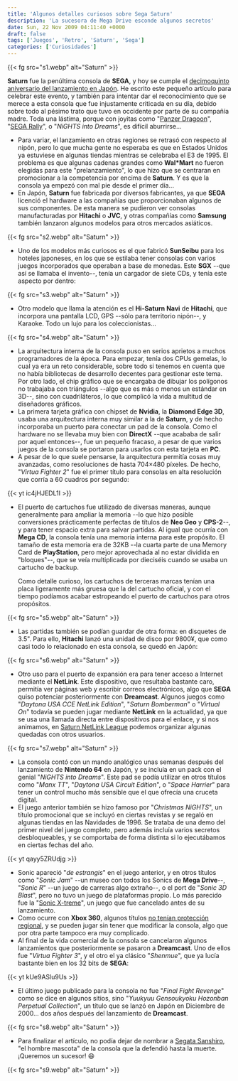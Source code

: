```yaml
---
title: 'Algunos detalles curiosos sobre Sega Saturn'
description: 'La sucesora de Mega Drive esconde algunos secretos'
date: Sun, 22 Nov 2009 04:11:40 +0000
draft: false
tags: ['Juegos', 'Retro', 'Saturn', 'Sega']
categories: ['Curiosidades']
---
```


{{< fg src="s1.webp" alt="Saturn" >}}

**Saturn** fue la penúltima consola de **SEGA**, y hoy se cumple el [decimoquinto aniversario del lanzamiento en Japón](http://sega.jp/archive/segahard/ss/). He escrito este pequeño artículo para celebrar este evento, y también para intentar dar el reconocimiento que se merece a esta consola que fue injustamente criticada en su día, debido sobre todo al pésimo trato que tuvo en occidente por parte de su compañía madre. Toda una lástima, porque con joyitas como "[Panzer Dragoon](/panzer-dragoon/)", "[SEGA Rally](/sega-rally-arcade-sobre-ruedas/)", o "_NiGHTS into Dreams_", es difícil aburrirse...

*   Para variar, el lanzamiento en otras regiones se retrasó con respecto al nipón, pero lo que mucha gente no esperaba es que en Estados Unidos ya estuviese en algunas tiendas mientras se celebraba el E3 de 1995. El problema es que algunas cadenas grandes como **Wal\*Mart** no fueron elegidas para este "prelanzamiento", lo que hizo que se centraran en promocionar a la competencia por encima de **Saturn**. Y es que la consola ya empezó con mal pie desde el primer día...
*   En Japón, **Saturn** fue fabricada por diversos fabricantes, ya que **SEGA** licenció el hardware a las compañías que proporcionaban algunos de sus componentes. De esta manera se pudieron ver consolas manufacturadas por **Hitachi** o **JVC**, y otras compañías como **Samsung** también lanzaron algunos modelos para otros mercados asiáticos.
    
{{< fg src="s2.webp" alt="Saturn" >}}
    
*   Uno de los modelos más curiosos es el que fabricó **SunSeibu** para los hoteles japoneses, en los que se estilaba tener consolas con varios juegos incorporados que operaban a base de monedas. Este **SGX** --que así se llamaba el invento--, tenía un cargador de siete CDs, y tenía este aspecto por dentro:
    
{{< fg src="s3.webp" alt="Saturn" >}}
    
*   Otro modelo que llama la atención es el **Hi-Saturn Navi** de **Hitachi**, que incorpora una pantalla LCD, GPS --sólo para territorio nipón--, y Karaoke. Todo un lujo para los coleccionistas...
    
{{< fg src="s4.webp" alt="Saturn" >}}
    
*   La arquitectura interna de la consola puso en serios aprietos a muchos programadores de la época. Para empezar, tenía dos CPUs gemelas, lo cual ya era un reto considerable, sobre todo si tenemos en cuenta que no había bibliotecas de desarrollo decentes para gestionar este tema. Por otro lado, el chip gráfico que se encargaba de dibujar los polígonos no trabajaba con triángulos --algo que es más o menos un estándar en 3D--, sino con cuadriláteros, lo que complicó la vida a multitud de diseñadores gráficos.
*   La primera tarjeta gráfica con chipset de **Nvidia**, la **Diamond Edge 3D**, usaba una arquitectura interna muy similar a la de **Saturn**, y de hecho incorporaba un puerto para conectar un pad de la consola. Como el hardware no se llevaba muy bien con **DirectX** --que acababa de salir por aquel entonces--, fue un pequeño fracaso, a pesar de que varios juegos de la consola se portaron para usarlos con esta tarjeta en **PC**.
*   A pesar de lo que suele pensarse, la arquitectura permitía cosas muy avanzadas, como resoluciones de hasta 704×480 píxeles. De hecho, "_Virtua Fighter 2_" fue el primer título para consolas en alta resolución que corría a 60 cuadros por segundo:
    
{{< yt ic4jHJEDL1I >}}

*   El puerto de cartuchos fue utilizado de diversas maneras, aunque generalmente para ampliar la memoria --lo que hizo posible conversiones prácticamente perfectas de títulos de **Neo Geo** y **CPS-2**--, y para tener espacio extra para salvar partidas. Al igual que ocurría con **Mega CD**, la consola tenía una memoria interna para este propósito. El tamaño de esta memoria era de 32KB --la cuarta parte de una Memory Card de **PlayStation**, pero mejor aprovechada al no estar dividida en "bloques"--, que se veía multiplicada por dieciséis cuando se usaba un cartucho de backup.
    
    Como detalle curioso, los cartuchos de terceras marcas tenían una placa ligeramente más gruesa que la del cartucho oficial, y con el tiempo podíamos acabar estropeando el puerto de cartuchos para otros propósitos.
    
{{< fg src="s5.webp" alt="Saturn" >}}
    
*   Las partidas también se podían guardar de otra forma: en disquetes de 3.5". Para ello, **Hitachi** lanzó una unidad de disco por 9800¥, que como casi todo lo relacionado en esta consola, se quedó en Japón:
    
{{< fg src="s6.webp" alt="Saturn" >}}
    
*   Otro uso para el puerto de expansión era para tener acceso a Internet mediante el **NetLink**. Este dispositivo, que resultaba bastante caro, permitía ver páginas web y escribir correos electrónicos, algo que **SEGA** quiso potenciar posteriormente con **Dreamcast**. Algunos juegos como "_Daytona USA CCE NetLink Edition_", "_Saturn Bomberman_" o "_Virtual On_" todavía se pueden jugar mediante **NetLink** en la actualidad, ya que se usa una llamada directa entre dispositivos para el enlace, y si nos animamos, en [Saturn NetLink League](http://www.saturnleague.com/mxbb/) podemos organizar algunas quedadas con otros usuarios.
    
{{< fg src="s7.webp" alt="Saturn" >}}
    
*   La consola contó con un mando analógico unas semanas después del lanzamiento de **Nintendo 64** en Japón, y se incluía en un pack con el genial "_NiGHTS into Dreams_". Este pad se podía utilizar en otros títulos como "_Manx TT_", "_Daytona USA Circuit Edition_", o "_Space Harrier_" para tener un control mucho más sensible que el que ofrecía una cruceta digital.
*   El juego anterior también se hizo famoso por "_Christmas NiGHTS_", un título promocional que se incluyó en ciertas revistas y se regaló en algunas tiendas en las Navidades de 1996. Se trataba de una demo del primer nivel del juego completo, pero además incluía varios secretos desbloqueables, y se comportaba de forma distinta si lo ejecutábamos en ciertas fechas del año.
    
{{< yt qayy5ZRUdjg >}}

*   Sonic apareció "_de estrangis_" en el juego anterior, y en otros títulos como "_Sonic Jam_" --un museo con todos los Sonics de **Mega Drive**--, "_Sonic R_" --un juego de carreras algo extraño--, o el port de "_Sonic 3D Blast_", pero no tuvo un juego de plataformas propio. Lo más parecido fue la "[Sonic X-treme](http://www.senntient.com/projects/xtreme/sxc/index.html)", un juego que fue cancelado antes de su lanzamiento.
*   Como ocurre con **Xbox 360**, algunos títulos [no tenían protección regional](http://www.satakore.com/regionfree.php), y se pueden jugar sin tener que modificar la consola, algo que por otra parte tampoco era muy complicado.
*   Al final de la vida comercial de la consola se cancelaron algunos lanzamientos que posteriormente se pasaron a **Dreamcast**. Uno de ellos fue "_Virtua Fighter 3_", y el otro el ya clásico "_Shenmue_", que ya lucía bastante bien en los 32 bits de **SEGA**:
    
{{< yt kUe9ASlu9Us >}}

*   El último juego publicado para la consola no fue "_Final Fight Revenge_" como se dice en algunos sitios, sino "_Yuukyuu Gensoukyoku Hozonban Perpetual Collection_", un título que se lanzó en Japón en Diciembre de 2000... dos años después del lanzamiento de **Dreamcast**.
    
{{< fg src="s8.webp" alt="Saturn" >}}
    
*   Para finalizar el artículo, no podía dejar de nombrar a [Segata Sanshiro](/segata-sanshiro/), "el hombre mascota" de la consola que la defendió hasta la muerte. ¡Queremos un sucesor! :smile:

{{< fg src="s9.webp" alt="Saturn" >}}
